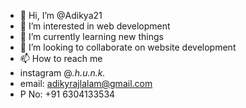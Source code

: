 - 👋 Hi, I’m @Adikya21
- 👀 I’m interested in web development
- 🌱 I’m currently learning new things
- 💞️ I’m looking to collaborate on website development
- 📫 How to reach me
- instagram @_.h.u.n.k._
- email: adikyrajlalam@gmail.com
- P No: +91 6304133534
